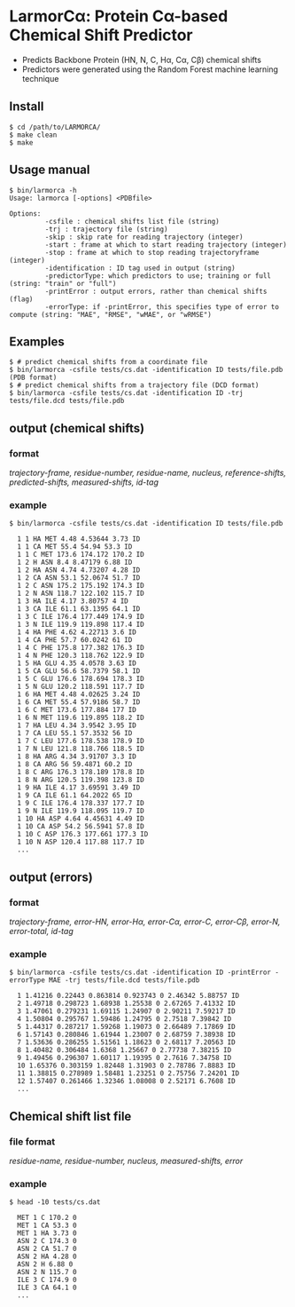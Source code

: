 # LarmorCα: Protein Cα-based Chemical Shift Predictor
 
- Predicts Backbone Protein (HN, N, C, Hα, Cα, Cβ) chemical shifts
- Predictors were generated using the Random Forest machine learning technique

## Install
```shell
$ cd /path/to/LARMORCA/
$ make clean
$ make 
```

## Usage manual
```shell
$ bin/larmorca -h
Usage: larmorca [-options] <PDBfile>

Options:
         -csfile : chemical shifts list file (string)
         -trj : trajectory file (string)
         -skip : skip rate for reading trajectory (integer)
         -start : frame at which to start reading trajectory (integer)
         -stop : frame at which to stop reading trajectoryframe (integer)
         -identification : ID tag used in output (string)
         -predictorType: which predictors to use; training or full (string: "train" or "full")
         -printError : output errors, rather than chemical shifts (flag)
         -errorType: if -printError, this specifies type of error to compute (string: "MAE", "RMSE", "wMAE", or "wRMSE")

```

## Examples
```shell
$ # predict chemical shifts from a coordinate file 
$ bin/larmorca -csfile tests/cs.dat -identification ID tests/file.pdb (PDB format)
$ # predict chemical shifts from a trajectory file (DCD format) 
$ bin/larmorca -csfile tests/cs.dat -identification ID -trj tests/file.dcd tests/file.pdb
```

## output (chemical shifts)
### format
_trajectory-frame, residue-number, residue-name, nucleus, reference-shifts, predicted-shifts, measured-shifts, id-tag_

### example
```shell
$ bin/larmorca -csfile tests/cs.dat -identification ID tests/file.pdb
  
  1 1 HA MET 4.48 4.53644 3.73 ID
  1 1 CA MET 55.4 54.94 53.3 ID
  1 1 C MET 173.6 174.172 170.2 ID
  1 2 H ASN 8.4 8.47179 6.88 ID
  1 2 HA ASN 4.74 4.73207 4.28 ID
  1 2 CA ASN 53.1 52.0674 51.7 ID
  1 2 C ASN 175.2 175.192 174.3 ID
  1 2 N ASN 118.7 122.102 115.7 ID
  1 3 HA ILE 4.17 3.80757 4 ID
  1 3 CA ILE 61.1 63.1395 64.1 ID
  1 3 C ILE 176.4 177.449 174.9 ID
  1 3 N ILE 119.9 119.898 117.4 ID
  1 4 HA PHE 4.62 4.22713 3.6 ID
  1 4 CA PHE 57.7 60.0242 61 ID
  1 4 C PHE 175.8 177.382 176.3 ID
  1 4 N PHE 120.3 118.762 122.9 ID
  1 5 HA GLU 4.35 4.0578 3.63 ID
  1 5 CA GLU 56.6 58.7379 58.1 ID
  1 5 C GLU 176.6 178.694 178.3 ID
  1 5 N GLU 120.2 118.591 117.7 ID
  1 6 HA MET 4.48 4.02625 3.24 ID
  1 6 CA MET 55.4 57.9186 58.7 ID
  1 6 C MET 173.6 177.884 177 ID
  1 6 N MET 119.6 119.895 118.2 ID
  1 7 HA LEU 4.34 3.9542 3.95 ID
  1 7 CA LEU 55.1 57.3532 56 ID
  1 7 C LEU 177.6 178.538 178.9 ID
  1 7 N LEU 121.8 118.766 118.5 ID
  1 8 HA ARG 4.34 3.91707 3.3 ID
  1 8 CA ARG 56 59.4871 60.2 ID
  1 8 C ARG 176.3 178.189 178.8 ID
  1 8 N ARG 120.5 119.398 123.8 ID
  1 9 HA ILE 4.17 3.69591 3.49 ID
  1 9 CA ILE 61.1 64.2022 65 ID
  1 9 C ILE 176.4 178.337 177.7 ID
  1 9 N ILE 119.9 118.095 119.7 ID
  1 10 HA ASP 4.64 4.45631 4.49 ID
  1 10 CA ASP 54.2 56.5941 57.8 ID
  1 10 C ASP 176.3 177.661 177.3 ID
  1 10 N ASP 120.4 117.88 117.7 ID
  ...
```

## output (errors)
### format
_trajectory-frame, error-HN, error-Hα, error-Cα, error-C, error-Cβ, error-N, error-total, id-tag_

### example
```shell
$ bin/larmorca -csfile tests/cs.dat -identification ID -printError -errorType MAE -trj tests/file.dcd tests/file.pdb 
  
  1 1.41216 0.22443 0.863814 0.923743 0 2.46342 5.88757 ID
  2 1.49718 0.298723 1.68938 1.25538 0 2.67265 7.41332 ID
  3 1.47061 0.279231 1.69115 1.24907 0 2.90211 7.59217 ID
  4 1.50804 0.295767 1.59486 1.24795 0 2.7518 7.39842 ID
  5 1.44317 0.287217 1.59268 1.19073 0 2.66489 7.17869 ID
  6 1.57143 0.280846 1.61944 1.23007 0 2.68759 7.38938 ID
  7 1.53636 0.286255 1.51561 1.18623 0 2.68117 7.20563 ID
  8 1.40482 0.306484 1.6368 1.25667 0 2.77738 7.38215 ID
  9 1.49456 0.296307 1.60117 1.19395 0 2.7616 7.34758 ID
  10 1.65376 0.303159 1.82448 1.31903 0 2.78786 7.8883 ID
  11 1.38815 0.278989 1.58481 1.23251 0 2.75756 7.24201 ID
  12 1.57407 0.261466 1.32346 1.08008 0 2.52171 6.7608 ID
  ...
```

## Chemical shift list file
### file format
_residue-name, residue-number, nucleus, measured-shifts, error_

### example
```shell
$ head -10 tests/cs.dat
  
  MET 1 C 170.2 0
  MET 1 CA 53.3 0
  MET 1 HA 3.73 0
  ASN 2 C 174.3 0
  ASN 2 CA 51.7 0
  ASN 2 HA 4.28 0
  ASN 2 H 6.88 0
  ASN 2 N 115.7 0
  ILE 3 C 174.9 0
  ILE 3 CA 64.1 0
  ...
```

